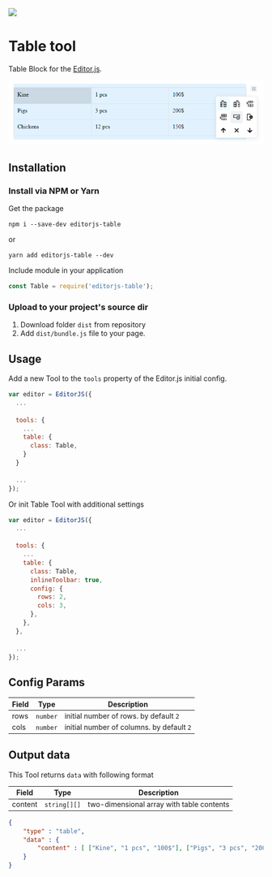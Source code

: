 ![](https://badgen.net/badge/Editor.js/v2.0/blue)

# Table tool
Table Block for the [Editor.js](https://editorjs.io).

![](screenshot.png)

## Installation

### Install via NPM or Yarn

Get the package

```shell
npm i --save-dev editorjs-table
```
or
```shell
yarn add editorjs-table --dev
```

Include module in your application

```javascript
const Table = require('editorjs-table');
```

### Upload to your project's source dir
1. Download folder `dist` from repository
2. Add `dist/bundle.js` file to your page.

## Usage
Add a new Tool to the `tools` property of the Editor.js initial config.

```javascript
var editor = EditorJS({
  ...
  
  tools: {
    ...
    table: {
      class: Table,
    }
  }
  
  ...
});
```

Or init Table Tool with additional settings

```javascript
var editor = EditorJS({
  ...
  
  tools: {
    ...
    table: {
      class: Table,
      inlineToolbar: true,
      config: {
        rows: 2,
        cols: 3,
      },
    },
  },
  
  ...
});
```

## Config Params

| Field              | Type     | Description                              |
| ------------------ | -------- | ---------------------------------------- |
| rows               | `number` | initial number of rows. by default `2`   |
| cols               | `number` | initial number of columns. by default `2`|

## Output data
This Tool returns `data` with following format

| Field     | Type         | Description                               |
| --------- | ------------ | ----------------------------------------- |
| content   | `string[][]` | two-dimensional array with table contents |

```json
{
    "type" : "table",
    "data" : {
        "content" : [ ["Kine", "1 pcs", "100$"], ["Pigs", "3 pcs", "200$"], ["Chickens", "12 pcs", "150$"] ]
    }
}
```
